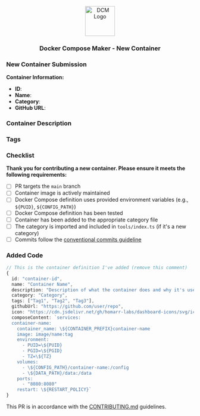 <div align="center">
  <img src="https://raw.githubusercontent.com/ajnart/docker-compose-maker/main/public/favicon.png" height="80" alt="DCM Logo" />
  <h3>Docker Compose Maker - New Container</h3>
</div>

### New Container Submission

**Container Information:**
- **ID**: <!-- e.g. portainer -->
- **Name**: <!-- e.g. Portainer -->
- **Category**: <!-- e.g. Management -->
- **GitHub URL**: <!-- e.g. https://github.com/portainer/portainer -->

### Container Description

<!-- Provide a brief, clear description of what this container does -->

### Tags

<!-- List the tags for this container (e.g., Management, Docker, UI) -->

### Checklist

**Thank you for contributing a new container. Please ensure it meets the following requirements:**

- [ ] PR targets the `main` branch
- [ ] Container image is actively maintained
- [ ] Docker Compose definition uses provided environment variables (e.g., `${PUID}`, `${CONFIG_PATH}`)
- [ ] Docker Compose definition has been tested
- [ ] Container has been added to the appropriate category file
- [ ] The category is imported and included in `tools/index.ts` (if it's a new category)
- [ ] Commits follow the [conventional commits guideline](https://www.conventionalcommits.org/en/v1.0.0/)

### Added Code

```typescript
// This is the container definition I've added (remove this comment)
{
  id: "container-id",
  name: "Container Name",
  description: "Description of what the container does and why it's useful.",
  category: "Category",
  tags: ["Tag1", "Tag2", "Tag3"],
  githubUrl: "https://github.com/user/repo",
  icon: "https://cdn.jsdelivr.net/gh/homarr-labs/dashboard-icons/svg/icon-name.svg",
  composeContent: `services:
  container-name:
    container_name: \${CONTAINER_PREFIX}container-name
    image: image/name:tag
    environment:
      - PUID=\${PUID}
      - PGID=\${PGID}
      - TZ=\${TZ}
    volumes:
      - \${CONFIG_PATH}/container-name:/config
      - \${DATA_PATH}/data:/data
    ports:
      - "8080:8080"
    restart: \${RESTART_POLICY}`
}
```

This PR is in accordance with the [CONTRIBUTING.md](https://github.com/ajnart/docker-compose-maker/blob/main/CONTRIBUTING.md) guidelines. 